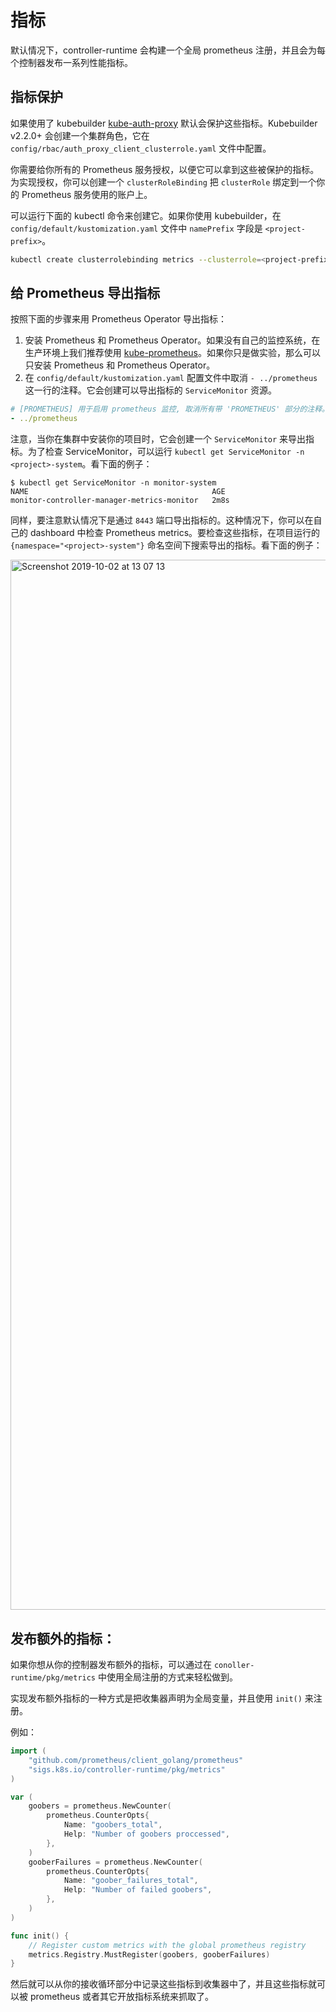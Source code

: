 # 指标

默认情况下，controller-runtime 会构建一个全局 prometheus 注册，并且会为每个控制器发布一系列性能指标。

## 指标保护

如果使用了 kubebuilder [kube-auth-proxy](https://github.com/brancz/kube-rbac-proxy) 默认会保护这些指标。Kubebuilder v2.2.0+ 会创建一个集群角色，它在 `config/rbac/auth_proxy_client_clusterrole.yaml` 文件中配置。

你需要给你所有的 Prometheus 服务授权，以便它可以拿到这些被保护的指标。为实现授权，你可以创建一个 `clusterRoleBinding` 把 `clusterRole` 绑定到一个你的 Prometheus 服务使用的账户上。

可以运行下面的 kubectl 命令来创建它。如果你使用 kubebuilder，在`config/default/kustomization.yaml` 文件中 `namePrefix` 字段是 `<project-prefix>`。

```bash
kubectl create clusterrolebinding metrics --clusterrole=<project-prefix>-metrics-reader --serviceaccount=<namespace>:<service-account-name>
```

## 给 Prometheus 导出指标
按照下面的步骤来用 Prometheus Operator 导出指标：

1. 安装 Prometheus 和 Prometheus Operator。如果没有自己的监控系统，在生产环境上我们推荐使用 [kube-prometheus](https://github.com/coreos/kube-prometheus#installing)。如果你只是做实验，那么可以只安装 Prometheus 和 Prometheus Operator。
2. 在 `config/default/kustomization.yaml` 配置文件中取消 `- ../prometheus` 这一行的注释。它会创建可以导出指标的 `ServiceMonitor` 资源。

```yaml
# [PROMETHEUS] 用于启用 prometheus 监控, 取消所有带 'PROMETHEUS' 部分的注释。
- ../prometheus
```

注意，当你在集群中安装你的项目时，它会创建一个 `ServiceMonitor` 来导出指标。为了检查 ServiceMonitor，可以运行 `kubectl get ServiceMonitor -n <project>-system`。看下面的例子：

```
$ kubectl get ServiceMonitor -n monitor-system
NAME                                         AGE
monitor-controller-manager-metrics-monitor   2m8s
```

同样，要注意默认情况下是通过 `8443` 端口导出指标的。这种情况下，你可以在自己的 dashboard 中检查 Prometheus metrics。要检查这些指标，在项目运行的 `{namespace="<project>-system"}` 命名空间下搜索导出的指标。看下面的例子：

<img width="1680" alt="Screenshot 2019-10-02 at 13 07 13" src="https://user-images.githubusercontent.com/7708031/66042888-a497da80-e515-11e9-9d77-d8a9fc1159a5.png">

## 发布额外的指标：

如果你想从你的控制器发布额外的指标，可以通过在 `conoller-runtime/pkg/metrics` 中使用全局注册的方式来轻松做到。

实现发布额外指标的一种方式是把收集器声明为全局变量，并且使用 `init()` 来注册。

例如：

```go
import (
    "github.com/prometheus/client_golang/prometheus"
    "sigs.k8s.io/controller-runtime/pkg/metrics"
)

var (
    goobers = prometheus.NewCounter(
        prometheus.CounterOpts{
            Name: "goobers_total",
            Help: "Number of goobers proccessed",
        },
    )
    gooberFailures = prometheus.NewCounter(
        prometheus.CounterOpts{
            Name: "goober_failures_total",
            Help: "Number of failed goobers",
        },
    )
)

func init() {
    // Register custom metrics with the global prometheus registry
    metrics.Registry.MustRegister(goobers, gooberFailures)
}
```

然后就可以从你的接收循环部分中记录这些指标到收集器中了，并且这些指标就可以被 prometheus 或者其它开放指标系统来抓取了。
